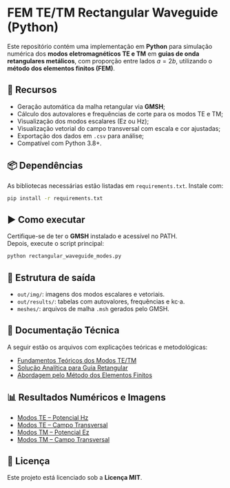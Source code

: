 # FEM TE/TM Rectangular Waveguide (Python)

Este repositório contém uma implementação em **Python** para simulação numérica dos **modos eletromagnéticos TE e TM** em **guias de onda retangulares metálicos**, com proporção entre lados $` a = 2b `$, utilizando o **método dos elementos finitos (FEM)**.

## 🔧 Recursos

- Geração automática da malha retangular via **GMSH**;
- Cálculo dos autovalores e frequências de corte para os modos TE e TM;
- Visualização dos modos escalares (Ez ou Hz);
- Visualização vetorial do campo transversal com escala e cor ajustadas;
- Exportação dos dados em `.csv` para análise;
- Compatível com Python 3.8+.

## 📦 Dependências

As bibliotecas necessárias estão listadas em `requirements.txt`. Instale com:

```bash
pip install -r requirements.txt
```

## ▶️ Como executar

Certifique-se de ter o **GMSH** instalado e acessível no PATH.  
Depois, execute o script principal:

```bash
python rectangular_waveguide_modes.py
```

## 📁 Estrutura de saída

- `out/img/`: imagens dos modos escalares e vetoriais.
- `out/results/`: tabelas com autovalores, frequências e kc·a.
- `meshes/`: arquivos de malha `.msh` gerados pelo GMSH.

## 📑 Documentação Técnica

A seguir estão os arquivos com explicações teóricas e metodológicas:

- [Fundamentos Teóricos dos Modos TE/TM](/docs/teoria.md)
- [Solução Analítica para Guia Retangular](/docs/solucao_analitica.md)
- [Abordagem pelo Método dos Elementos Finitos](/docs/fem.md)

## 📊 Resultados Numéricos e Imagens

- [Modos TE – Potencial Hz](/docs/resultados_te_potencial.md)
- [Modos TE – Campo Transversal](/docs/resultados_te_transversal.md)
- [Modos TM – Potencial Ez](/docs/resultados_tm_potencial.md)
- [Modos TM – Campo Transversal](/docs/resultados_tm_transversal.md)

## 📜 Licença

Este projeto está licenciado sob a **Licença MIT**.